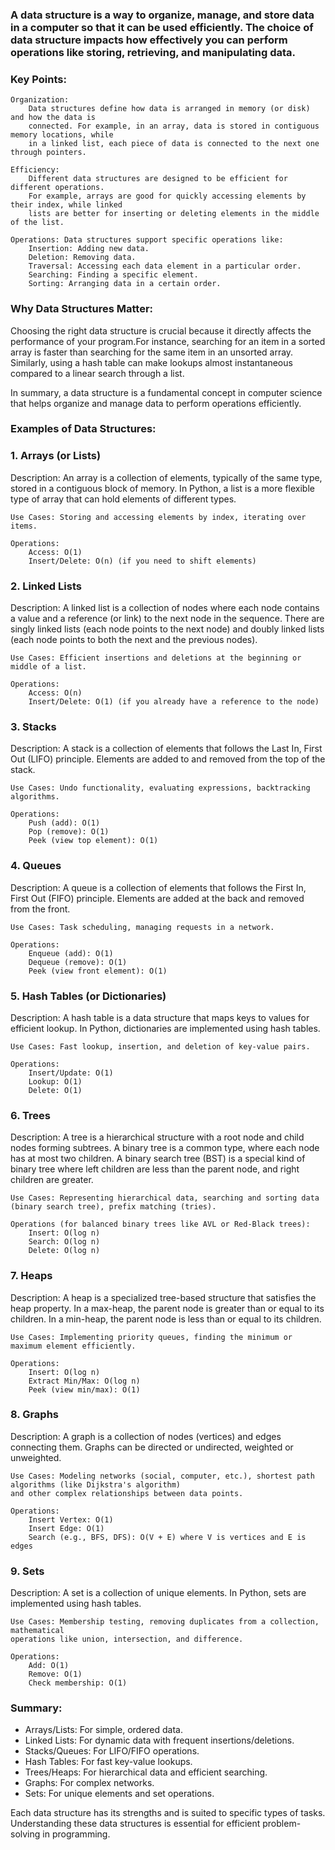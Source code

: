 ### A data structure is a way to organize, manage, and store data in a computer so that it can be used efficiently. The choice of data structure impacts how effectively you can perform operations like storing, retrieving, and manipulating data.

### Key Points:

    Organization:
        Data structures define how data is arranged in memory (or disk) and how the data is
        connected. For example, in an array, data is stored in contiguous memory locations, while
        in a linked list, each piece of data is connected to the next one through pointers.

    Efficiency:
        Different data structures are designed to be efficient for different operations.
        For example, arrays are good for quickly accessing elements by their index, while linked
        lists are better for inserting or deleting elements in the middle of the list.

    Operations: Data structures support specific operations like:
        Insertion: Adding new data.
        Deletion: Removing data.
        Traversal: Accessing each data element in a particular order.
        Searching: Finding a specific element.
        Sorting: Arranging data in a certain order.

### Why Data Structures Matter:

Choosing the right data structure is crucial because it directly affects the performance of your program.For instance, searching for an item in a sorted array is faster than searching for the same item in an unsorted array. Similarly, using a hash table can make lookups almost instantaneous compared to a linear search through a list.

In summary, a data structure is a fundamental concept in computer science that helps organize and manage
data to perform operations efficiently.

### Examples of Data Structures:

### 1. Arrays (or Lists)

Description:
An array is a collection of elements, typically of the same type, stored in a contiguous block of memory. In Python, a list is a more flexible type of array that can hold elements of different types.

    Use Cases: Storing and accessing elements by index, iterating over items.

    Operations:
        Access: O(1)
        Insert/Delete: O(n) (if you need to shift elements)

### 2. Linked Lists

Description: A linked list is a collection of nodes where each node contains a value and a
reference (or link) to the next node in the sequence. There are singly linked lists (each node points to the next node) and doubly linked lists (each node points to both the next and the previous nodes).

    Use Cases: Efficient insertions and deletions at the beginning or middle of a list.

    Operations:
        Access: O(n)
        Insert/Delete: O(1) (if you already have a reference to the node)

### 3. Stacks

Description: A stack is a collection of elements that follows the Last In, First Out (LIFO) principle.
Elements are added to and removed from the top of the stack.

    Use Cases: Undo functionality, evaluating expressions, backtracking algorithms.

    Operations:
        Push (add): O(1)
        Pop (remove): O(1)
        Peek (view top element): O(1)

### 4. Queues

Description: A queue is a collection of elements that follows the First In, First Out (FIFO) principle.
Elements are added at the back and removed from the front.

    Use Cases: Task scheduling, managing requests in a network.

    Operations:
        Enqueue (add): O(1)
        Dequeue (remove): O(1)
        Peek (view front element): O(1)

### 5. Hash Tables (or Dictionaries)

Description: A hash table is a data structure that maps keys to values for efficient lookup.
In Python, dictionaries are implemented using hash tables.

    Use Cases: Fast lookup, insertion, and deletion of key-value pairs.

    Operations:
        Insert/Update: O(1)
        Lookup: O(1)
        Delete: O(1)

### 6. Trees

Description: A tree is a hierarchical structure with a root node and child nodes forming subtrees.
A binary tree is a common type, where each node has at most two children. A binary search tree (BST) is a special kind of binary tree where left children are less than the parent node, and right children are greater.

    Use Cases: Representing hierarchical data, searching and sorting data (binary search tree), prefix matching (tries).

    Operations (for balanced binary trees like AVL or Red-Black trees):
        Insert: O(log n)
        Search: O(log n)
        Delete: O(log n)

### 7. Heaps

Description: A heap is a specialized tree-based structure that satisfies the heap property. In a max-heap, the parent node is greater than or equal to its children. In a min-heap, the parent node is less than or equal to its children.

    Use Cases: Implementing priority queues, finding the minimum or maximum element efficiently.

    Operations:
        Insert: O(log n)
        Extract Min/Max: O(log n)
        Peek (view min/max): O(1)

### 8. Graphs

Description: A graph is a collection of nodes (vertices) and edges connecting them. Graphs can be directed or undirected, weighted or unweighted.

    Use Cases: Modeling networks (social, computer, etc.), shortest path algorithms (like Dijkstra's algorithm)
    and other complex relationships between data points.

    Operations:
        Insert Vertex: O(1)
        Insert Edge: O(1)
        Search (e.g., BFS, DFS): O(V + E) where V is vertices and E is edges

### 9. Sets

Description: A set is a collection of unique elements. In Python, sets are implemented using hash tables.

    Use Cases: Membership testing, removing duplicates from a collection, mathematical
    operations like union, intersection, and difference.

    Operations:
        Add: O(1)
        Remove: O(1)
        Check membership: O(1)

### Summary:

- Arrays/Lists: For simple, ordered data.
- Linked Lists: For dynamic data with frequent insertions/deletions.
- Stacks/Queues: For LIFO/FIFO operations.
- Hash Tables: For fast key-value lookups.
- Trees/Heaps: For hierarchical data and efficient searching.
- Graphs: For complex networks.
- Sets: For unique elements and set operations.

Each data structure has its strengths and is suited to specific types of tasks. Understanding these data structures is essential for efficient problem-solving in programming.
